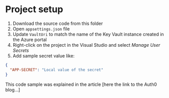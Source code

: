# Project setup

1. Download the source code from this folder
2. Open `appsettings.json` file
3. Update `VaultUri` to match the name of the Key Vault instance created in the Azure portal
4. Right-click on the project in the Visual Studio and select *Manage User Secrets*
5. Add sample secret value like:

```json
{
  "APP-SECRET": "Local value of the secret"
}
```

This code sample was explained in the article [here the link to the Auth0 blog...]